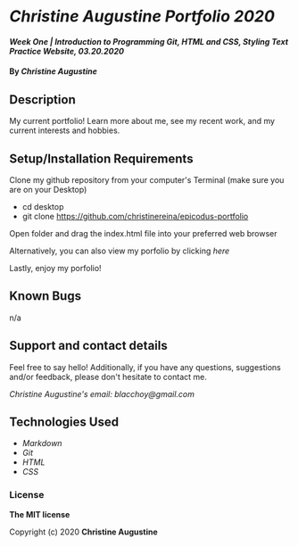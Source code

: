 # _Christine Augustine Portfolio 2020_

#### _Week One | Introduction to Programming Git, HTML and CSS, Styling Text Practice Website, 03.20.2020_

#### By _**Christine Augustine**_

## Description

My current portfolio! Learn more about me, see my recent work, and my current interests and hobbies. 

## Setup/Installation Requirements

Clone my github repository from your computer's Terminal (make sure you are on your Desktop)

* cd desktop
* git clone https://github.com/christinereina/epicodus-portfolio

Open folder and drag the index.html file into your preferred web browser

Alternatively, you can also view my porfolio by clicking _here_

Lastly, enjoy my porfolio!

## Known Bugs

n/a

## Support and contact details

Feel free to say hello! Additionally, if you have any questions, suggestions and/or feedback, please don't hesitate to contact me.

_Christine Augustine's email:_
_blacchoy@gmail.com_

## Technologies Used

* _Markdown_
* _Git_
* _HTML_
* _CSS_ 

### License

**The MIT license**

Copyright (c) 2020 **Christine Augustine**